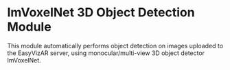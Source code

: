 # ImVoxelNet 3D Object Detection Module

This module automatically performs object detection on images uploaded to the EasyVizAR server, using monocular/multi-view 3D object detector ImVoxelNet. 
